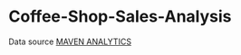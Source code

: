 # Coffee-Shop-Sales-Analysis
Data source [MAVEN ANALYTICS](https://mavenanalytics.io/data-playground?dataStructure=Single%20table&order=date_added%2Cdesc&pageSize=20&search=Coffee%20Shop%20Sales)
